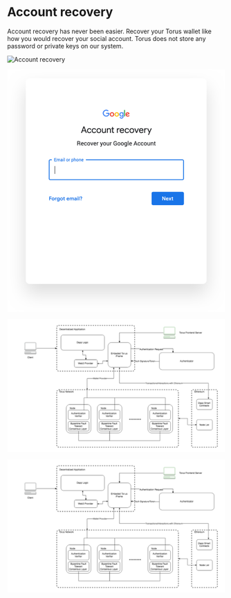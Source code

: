 # Account recovery

Account recovery has never been easier. Recover your Torus wallet like how you would recover your social account. Torus does not store any password or private keys on our system.

![Account recovery](https://github.com/torusresearch/documentation/tree/9659ddcf934e3e5648ad0897b81e25b105372054/.gitbook/assets/AccountRecovery.png)

![Account recovery](../.gitbook/assets/AccountRecovery.png)

![General Architecture of Torus](.gitbook/assets/image.png)

![General Architecture of Torus](../.gitbook/assets/image.png)
